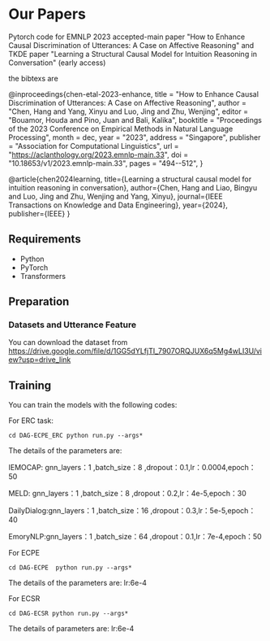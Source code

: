 # Our Papers
Pytorch code for EMNLP 2023 accepted-main paper "How to Enhance Causal Discrimination of Utterances: A Case on Affective Reasoning" 
and TKDE paper "Learning a Structural Causal Model for Intuition Reasoning in Conversation" (early access) 

the bibtexs are 

@inproceedings{chen-etal-2023-enhance,
    title = "How to Enhance Causal Discrimination of Utterances: A Case on Affective Reasoning",
    author = "Chen, Hang  and
      Yang, Xinyu  and
      Luo, Jing  and
      Zhu, Wenjing",
    editor = "Bouamor, Houda  and
      Pino, Juan  and
      Bali, Kalika",
    booktitle = "Proceedings of the 2023 Conference on Empirical Methods in Natural Language Processing",
    month = dec,
    year = "2023",
    address = "Singapore",
    publisher = "Association for Computational Linguistics",
    url = "https://aclanthology.org/2023.emnlp-main.33",
    doi = "10.18653/v1/2023.emnlp-main.33",
    pages = "494--512",
}

@article{chen2024learning,
  title={Learning a structural causal model for intuition reasoning in conversation},
  author={Chen, Hang and Liao, Bingyu and Luo, Jing and Zhu, Wenjing and Yang, Xinyu},
  journal={IEEE Transactions on Knowledge and Data Engineering},
  year={2024},
  publisher={IEEE}
}

## Requirements
* Python 
* PyTorch 
* Transformers


## Preparation

### Datasets and Utterance Feature
You can download the dataset from https://drive.google.com/file/d/1GG5dYLfjTI_7907ORQJUX6q5Mg4wLI3U/view?usp=drive_link


## Training
You can train the models with the following codes:

For ERC task: 

`cd DAG-ECPE_ERC
python run.py --args*` 

The details of the parameters are: 

IEMOCAP: gnn_layers：1 ,batch_size：8 ,dropout：0.1,lr：0.0004,epoch：50 

MELD: gnn_layers：1 ,batch_size：8 ,dropout：0.2,lr：4e-5,epoch：30

DailyDialog:gnn_layers：1 ,batch_size：16 ,dropout：0.3,lr：5e-5,epoch：40

EmoryNLP:gnn_layers：1 ,batch_size：64 ,dropout：0.1,lr：7e-4,epoch：50

For ECPE 

`cd DAG-ECPE 
python run.py --args*` 

The details of the parameters are: 
lr:6e-4 

For ECSR 

`cd DAG-ECSR
python run.py --args*` 

The details of parameters are: 
lr:6e-4 
